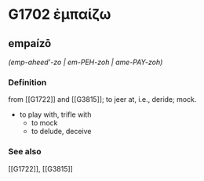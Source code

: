 # G1702 ἐμπαίζω

## empaízō

_(emp-aheed'-zo | em-PEH-zoh | ame-PAY-zoh)_

### Definition

from [[G1722]] and [[G3815]]; to jeer at, i.e., deride; mock.

- to play with, trifle with
  - to mock
  - to delude, deceive

### See also

[[G1722]], [[G3815]]

